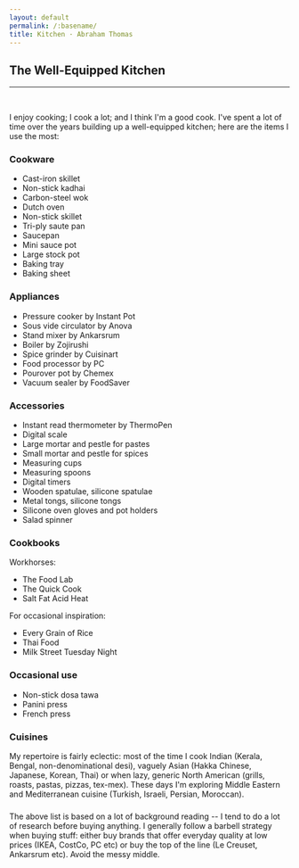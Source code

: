 ```yaml
---
layout: default
permalink: /:basename/
title: Kitchen · Abraham Thomas
---
```


## The Well-Equipped Kitchen

----

<br/>  

I enjoy cooking; I cook a lot; and I think I'm a good cook.  I've spent a lot of time over the years building up a well-equipped kitchen; here are the items I use the most:

### Cookware

- Cast-iron skillet
- Non-stick kadhai
- Carbon-steel wok
- Dutch oven 
- Non-stick skillet
- Tri-ply saute pan
- Saucepan
- Mini sauce pot
- Large stock pot
- Baking tray
- Baking sheet

### Appliances

- Pressure cooker by Instant Pot 
- Sous vide circulator by Anova
- Stand mixer by Ankarsrum
- Boiler by Zojirushi
- Spice grinder by Cuisinart
- Food processor by PC
- Pourover pot by Chemex
- Vacuum sealer by FoodSaver

### Accessories

- Instant read thermometer by ThermoPen
- Digital scale
- Large mortar and pestle for pastes
- Small mortar and pestle for spices
- Measuring cups
- Measuring spoons
- Digital timers
- Wooden spatulae, silicone spatulae
- Metal tongs, silicone tongs
- Silicone oven gloves and pot holders
- Salad spinner

### Cookbooks

Workhorses:
- The Food Lab
- The Quick Cook
- Salt Fat Acid Heat

For occasional inspiration:
- Every Grain of Rice
- Thai Food
- Milk Street Tuesday Night

### Occasional use

- Non-stick dosa tawa
- Panini press
- French press

### Cuisines

My repertoire is fairly eclectic: most of the time I cook Indian (Kerala, Bengal, non-denominational desi), vaguely Asian (Hakka Chinese, Japanese, Korean, Thai) or when lazy, generic North American (grills, roasts, pastas, pizzas, tex-mex).  These days I'm exploring Middle Eastern and Mediterranean cuisine (Turkish, Israeli, Persian, Moroccan).

### 

The above list is based on a lot of background reading -- I tend to do a lot of research before buying anything.  I generally follow a barbell strategy when buying stuff: either buy brands that offer everyday quality at low prices (IKEA, CostCo, PC etc) or buy the top of the line (Le Creuset, Ankarsrum etc).  Avoid the messy middle. 
